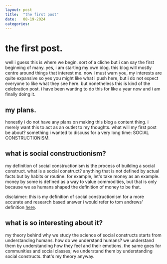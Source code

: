 ```yaml
---
layout: post
title:  "the first post"
date:   08-19-2024
categories:
---
```


# the first post.
well i guess this is where we begin. sort of a cliche but i can say the first beginning of many. yes, i am starting my own blog. this blog will mostly centre around things that interest me. now i must warn you, my interests are quite expansive so yes you might like what i push here, but i do not expect everyone to like what they see here. but nonetheless this is kind of the celebration post. i have been wanting to do this for like a year now and i am finally doing it.

## my plans.
honestly i do not have any plans on making this blog a content thing. i merely want this to act as an outlet to my thoughts. what will my first post be about? something i wanted to discuss for a very long time: SOCIAL CONSTRUCTIONISM.

## what is social constructionism?
my definition of social constructionism is the process of building a social construct. what is a social construct? anything that is not defined by actual facts but by habits or routine. for example, let's take money as an example. money by some is defined as a way to value commodities, but that is only because we as humans shaped the definition of money to be that.

disclaimer: this is my definition of social constructionism for a more accurate and research based answer i would refer to tom andrews' definition <a href="https://groundedtheoryreview.com/2012/06/01/what-is-social-constructionism/">here</a>.

## what is so interesting about it?
my theory behind why we study the science of social constructs starts from understanding humans. how do we understand humans? we understand them by understanding how they feel and their emotions. the same goes for communities and social classes; we understand them by understanding social constructs. that's my theory anyway.
